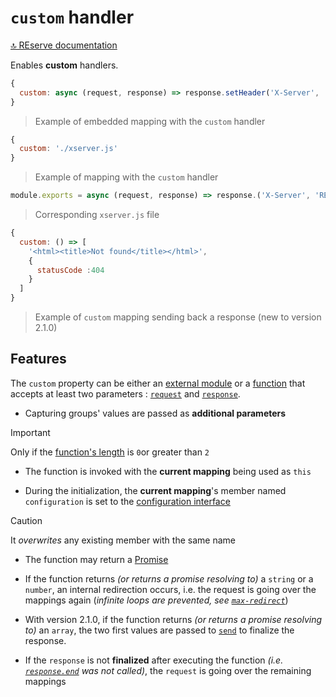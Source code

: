 # `custom` handler

[🔝 REserve documentation](README.md)

Enables **custom** handlers.

```javascript
{
  custom: async (request, response) => response.setHeader('X-Server', 'REserve')
}
```

> Example of embedded mapping with the `custom` handler

```javascript
{
  custom: './xserver.js'
}
```

> Example of mapping with the `custom` handler

```javascript
module.exports = async (request, response) => response.('X-Server', 'REserve')
```

> Corresponding `xserver.js` file

```javascript
{
  custom: () => [
    '<html><title>Not found</title></html>',
    {
      statusCode :404
    }
  ]
}
```

> Example of `custom` mapping sending back a response (new to version 2.1.0)

## Features

The `custom` property can be either an [external module](external.md) or a [function](https://developer.mozilla.org/en-US/docs/Learn/JavaScript/Building_blocks/Functions) that accepts at least two parameters : [`request`](https://nodejs.org/api/http.html#http_class_http_incomingmessage) and [`response`](https://nodejs.org/api/http.html#http_class_http_serverresponse).

* Capturing groups' values are passed as **additional parameters**

> [!IMPORTANT]
> Only if the [function's length](https://developer.mozilla.org/en-US/docs/Web/JavaScript/Reference/Global_Objects/Function/length) is `0`or greater than `2`

* The function is invoked with the **current mapping** being used as `this`

* During the initialization, the **current mapping**'s member named `configuration` is set to the [configuration interface](iconfiguration.md)

> [!CAUTION]
> It *overwrites* any existing member with the same name

* The function may return a [Promise](https://developer.mozilla.org/en-US/docs/Web/JavaScript/Reference/Global_Objects/Promise)

* If the function returns *(or returns a promise resolving to)* a `string` or a `number`, an internal redirection occurs, i.e. the request is going over the mappings again (*infinite loops are prevented, see [`max-redirect`](configuration.md#max-redirect-optional)*)

* With version 2.1.0, if the function returns *(or returns a promise resolving to)* an `array`, the two first values are passed to [`send`](send.md) to finalize the response.

* If the `response` is not **finalized** after executing the function *(i.e. [`response.end`](https://nodejs.org/api/http.html#http_response_end_data_encoding_callback) was not called)*, the `request` is going over the remaining mappings
